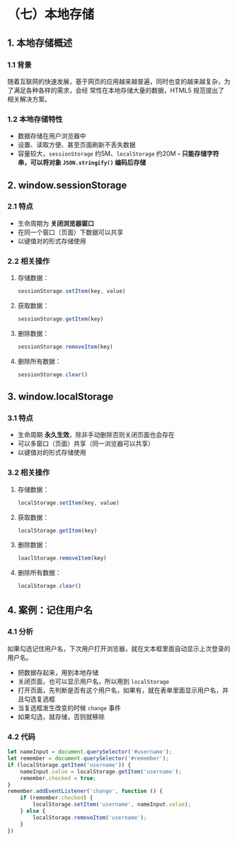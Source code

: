 # （七）本地存储

## 1. 本地存储概述

### 1.1 背景

随着互联网的快速发展，基于网页的应用越来越普遍，同时也变的越来越复杂，为了满足各种各样的需求，会经
常性在本地存储大量的数据，HTML5 规范提出了相关解决方案。  

### 1.2 本地存储特性

- 数据存储在用户浏览器中
- 设置、读取方便、甚至页面刷新不丢失数据
- 容量较大，`sessionStorage` 约5M、`localStorage` 约20M
**- 只能存储字符串，可以将对象 `JSON.stringify()` 编码后存储**

## 2. window.sessionStorage

### 2.1 特点

- 生命周期为 **关闭浏览器窗口**
- 在同一个窗口（页面）下数据可以共享
- 以键值对的形式存储使用

### 2.2 相关操作

1. 存储数据：
    ```js
    sessionStorage.setItem(key, value)
    ```
2. 获取数据：
    ```js
    sessionStorage.getItem(key)
    ```
3. 删除数据：
    ```js
    sessionStorage.removeItem(key)
    ```
4. 删除所有数据：
    ```js
    sessionStorage.clear()
    ```

## 3. window.localStorage

### 3.1 特点

- 生命周期 **永久生效**，除非手动删除否则关闭页面也会存在
- 可以多窗口（页面）共享（同一浏览器可以共享）
- 以键值对的形式存储使用


### 3.2 相关操作

1. 存储数据：
    ```js
    localStorage.setItem(key, value)
    ```
2. 获取数据：
    ```js
    localStorage.getItem(key)
    ```
3. 删除数据：
    ```js
    loaclStorage.removeItem(key)
    ```
4. 删除所有数据：
    ```js
    localStorage.clear()
    ```

## 4. 案例：记住用户名

### 4.1 分析

如果勾选记住用户名，下次用户打开浏览器，就在文本框里面自动显示上次登录的用户名。  

- 把数据存起来，用到本地存储
- 关闭页面，也可以显示用户名，所以用到 `localStorage`
- 打开页面，先判断是否有这个用户名，如果有，就在表单里面显示用户名，并且勾选复选框
- 当复选框发生改变的时候 `change` 事件
- 如果勾选，就存储，否则就移除

### 4.2 代码

```js
let nameInput = document.querySelector('#username');
let remember = document.querySelector('#remember');
if (localStorage.getItem('username')) {
    nameInput.value = localStorage.getItem('username');
    remember.checked = true;
}
remember.addEventListener('change', function () {
    if (remember.checked) {
        localStorage.setItem('username', nameInput.value);
    } else {
        localStorage.removeItem('username');
    }
})
```